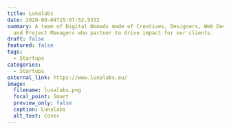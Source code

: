 ```yaml
---
title: Lunalabs
date: 2020-09-04T15:07:52.533Z
summary: A team of Digital Nomads made of Creatives, Designers, Web Developers
  and Project Managers who partner to drive impact for our clients.
draft: false
featured: false
tags:
  - Startups
categories:
  - Startups
external_link: https://www.lunalabs.eu/
image:
  filename: lunalabs.png
  focal_point: Smart
  preview_only: false
  caption: Lunalabs
  alt_text: Cover
---
```

